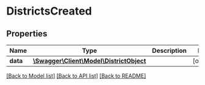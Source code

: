 # DistrictsCreated

## Properties
Name | Type | Description | Notes
------------ | ------------- | ------------- | -------------
**data** | [**\Swagger\Client\Model\DistrictObject**](DistrictObject.md) |  | [optional] 

[[Back to Model list]](../README.md#documentation-for-models) [[Back to API list]](../README.md#documentation-for-api-endpoints) [[Back to README]](../README.md)


